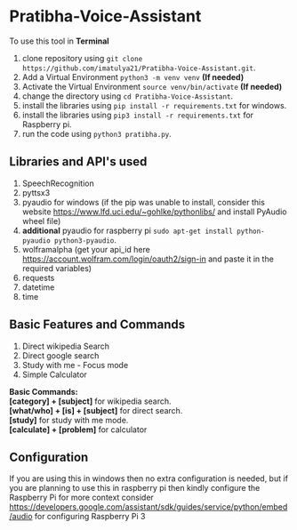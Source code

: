 # Pratibha-Voice-Assistant

To use this tool in **Terminal**

1. clone repository using `git clone https://github.com/imatulya21/Pratibha-Voice-Assistant.git`. 
2. Add a Virtual Environment `python3 -m venv venv` **(If needed)**
3. Activate the Virtual Environment `source venv/bin/activate` **(If needed)**
4. change the directory using `cd Pratibha-Voice-Assistant`. 
5. install the libraries using `pip install -r requirements.txt` for windows.
6. install the libraries using `pip3 install -r requirements.txt` for Raspberry pi.
7. run the code using `python3 pratibha.py`.

## Libraries and API's used

1. SpeechRecognition 
2. pyttsx3
3. pyaudio for windows (if the pip was unable to install, consider this website https://www.lfd.uci.edu/~gohlke/pythonlibs/ and install PyAudio wheel file)
4. **additional** pyaudio for raspberry pi  `sudo apt-get install python-pyaudio python3-pyaudio`.  
5. wolframalpha (get your api_id here https://account.wolfram.com/login/oauth2/sign-in and paste it in the required variables)
6. requests
7. datetime
8. time

## Basic Features and Commands

1. Direct wikipedia Search
2. Direct google search
3. Study with me - Focus mode
4. Simple Calculator

**Basic Commands:** <br />
**[category] + [subject]** for wikipedia search.<br />
**[what/who] + [is] + [subject]** for direct search.<br />
**[study]** for study with me mode.<br />
**[calculate] + [problem]** for calculator

## Configuration

If you are using this in windows then no extra configuration is needed, but if you are planning to use this in raspberry pi then kindly configure the Raspberry Pi for more context consider https://developers.google.com/assistant/sdk/guides/service/python/embed/audio for configuring Raspberry Pi 3


